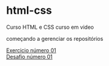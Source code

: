 # html-css
 Curso HTML e CSS curso em video
 
 começando a gerenciar os repositórios

<a href = "https://eulipao.github.io/html-css/exercicio/Modulo%2001/ex001/index.html">Exercicio número 01</a> <br>
<a href = "https://eulipao.github.io/html-css/desafios/01/index.html">Desafio número 01</a>
